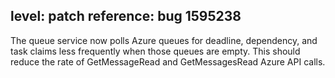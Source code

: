 level: patch
reference: bug 1595238
---
The queue service now polls Azure queues for deadline, dependency, and task claims less frequently when those queues are empty.  This should reduce the rate of GetMessageRead and GetMessagesRead Azure API calls.
